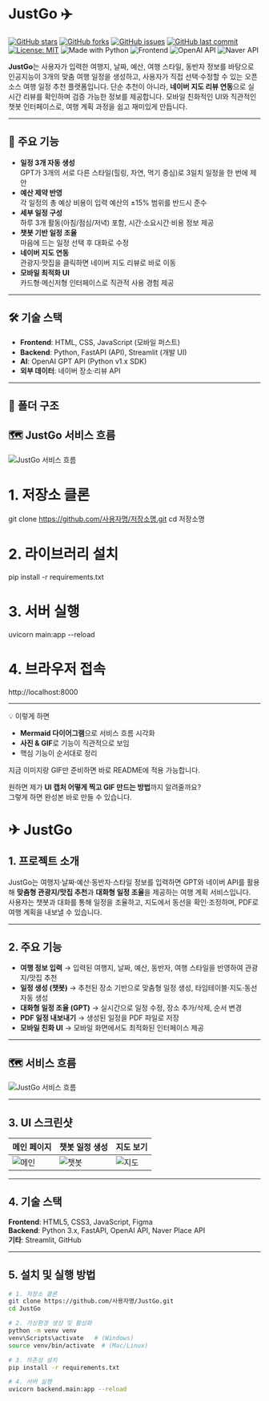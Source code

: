 
# JustGo ✈️

[![GitHub stars](https://img.shields.io/github/stars/사용자명/저장소명?style=social)](https://github.com/사용자명/저장소명/stargazers)
[![GitHub forks](https://img.shields.io/github/forks/사용자명/저장소명?style=social)](https://github.com/사용자명/저장소명/network/members)
[![GitHub issues](https://img.shields.io/github/issues/사용자명/저장소명)](https://github.com/사용자명/저장소명/issues)
[![GitHub last commit](https://img.shields.io/github/last-commit/사용자명/저장소명)](https://github.com/사용자명/저장소명/commits/main)
[![License: MIT](https://img.shields.io/badge/License-MIT-blue.svg)](/LICENSE)
![Made with Python](https://img.shields.io/badge/Made%20with-Python-blue)
![Frontend](https://img.shields.io/badge/Frontend-HTML%20%7C%20CSS%20%7C%20JS-yellow)
![OpenAI API](https://img.shields.io/badge/API-OpenAI%20GPT-blue)
![Naver API](https://img.shields.io/badge/API-Naver%20Place%20Review-green)

**JustGo**는 사용자가 입력한 여행지, 날짜, 예산, 여행 스타일, 동반자 정보를 바탕으로 인공지능이 3개의 맞춤 여행 일정을 생성하고, 사용자가 직접 선택·수정할 수 있는 오픈소스 여행 일정 추천 플랫폼입니다. 단순 추천이 아니라, **네이버 지도 리뷰 연동**으로 실시간 리뷰를 확인하며 검증 가능한 정보를 제공합니다. 모바일 친화적인 UI와 직관적인 챗봇 인터페이스로, 여행 계획 과정을 쉽고 재미있게 만듭니다.

---

## 🚀 주요 기능
- **일정 3개 자동 생성**  
  GPT가 3개의 서로 다른 스타일(힐링, 자연, 먹기 중심)로 3일치 일정을 한 번에 제안
- **예산 제약 반영**  
  각 일정의 총 예상 비용이 입력 예산의 ±15% 범위를 반드시 준수
- **세부 일정 구성**  
  하루 3개 활동(아침/점심/저녁) 포함, 시간·소요시간·비용 정보 제공
- **챗봇 기반 일정 조율**  
  마음에 드는 일정 선택 후 대화로 수정
- **네이버 지도 연동**  
  관광지·맛집을 클릭하면 네이버 지도 리뷰로 바로 이동
- **모바일 최적화 UI**  
  카드형·메신저형 인터페이스로 직관적 사용 경험 제공

---

## 🛠 기술 스택
- **Frontend**: HTML, CSS, JavaScript (모바일 퍼스트)
- **Backend**: Python, FastAPI (API), Streamlit (개발 UI)
- **AI**: OpenAI GPT API (Python v1.x SDK)
- **외부 데이터**: 네이버 장소·리뷰 API

---

## 📂 폴더 구조


## 🗺 JustGo 서비스 흐름
![JustGo 서비스 흐름](docs/images/justgo_service_flow_dark_v13_readme.png)

# 1. 저장소 클론
git clone https://github.com/사용자명/저장소명.git
cd 저장소명

# 2. 라이브러리 설치
pip install -r requirements.txt

# 3. 서버 실행
uvicorn main:app --reload

# 4. 브라우저 접속
http://localhost:8000


---

💡 이렇게 하면  
- **Mermaid 다이어그램**으로 서비스 흐름 시각화  
- **사진 & GIF**로 기능이 직관적으로 보임  
- 핵심 기능이 순서대로 정리  

지금 이미지랑 GIF만 준비하면 바로 README에 적용 가능합니다.  

원하면 제가 **UI 캡처 어떻게 찍고 GIF 만드는 방법**까지 알려줄까요?  
그렇게 하면 완성본 바로 만들 수 있습니다.
# ✈ JustGo

## 1. 프로젝트 소개
JustGo는 여행지·날짜·예산·동반자·스타일 정보를 입력하면 GPT와 네이버 API를 활용해 **맞춤형 관광지/맛집 추천**과 **대화형 일정 조율**을 제공하는 여행 계획 서비스입니다.  
사용자는 챗봇과 대화를 통해 일정을 조율하고, 지도에서 동선을 확인·조정하며, PDF로 여행 계획을 내보낼 수 있습니다.

---

## 2. 주요 기능
- **여행 정보 입력** → 입력된 여행지, 날짜, 예산, 동반자, 여행 스타일을 반영하여 관광지/맛집 추천
- **일정 생성 (챗봇)** → 추천된 장소 기반으로 맞춤형 일정 생성, 타임테이블·지도·동선 자동 생성
- **대화형 일정 조율 (GPT)** → 실시간으로 일정 수정, 장소 추가/삭제, 순서 변경
- **PDF 일정 내보내기** → 생성된 일정을 PDF 파일로 저장
- **모바일 친화 UI** → 모바일 화면에서도 최적화된 인터페이스 제공

---

## 🗺 서비스 흐름
![JustGo 서비스 흐름](docs/images/justgo_service_flow_dark_v13_readme.png)

---

## 3. UI 스크린샷
| 메인 페이지 | 챗봇 일정 생성 | 지도 보기 |
|-------------|--------------|-----------|
| ![메인](docs/images/main.png) | ![챗봇](docs/images/chat.png) | ![지도](docs/images/map.png) |

---

## 4. 기술 스택
**Frontend**: HTML5, CSS3, JavaScript, Figma  
**Backend**: Python 3.x, FastAPI, OpenAI API, Naver Place API  
**기타**: Streamlit, GitHub

---

## 5. 설치 및 실행 방법
```bash
# 1. 저장소 클론
git clone https://github.com/사용자명/JustGo.git
cd JustGo

# 2. 가상환경 생성 및 활성화
python -m venv venv
venv\Scripts\activate   # (Windows)
source venv/bin/activate  # (Mac/Linux)

# 3. 의존성 설치
pip install -r requirements.txt

# 4. 서버 실행
uvicorn backend.main:app --reload


